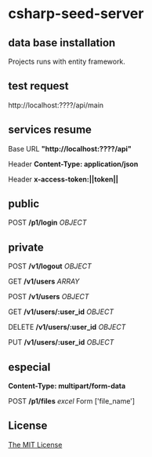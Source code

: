 # csharp-seed-server

## data base installation

Projects runs with entity framework.


## test request

http://localhost:????/api/main


## services resume

Base URL **"http://localhost:????/api"**

Header **Content-Type: application/json**

Header **x-access-token:||token||**

## public

POST **/p1/login** _OBJECT_

## private

POST **/v1/logout** _OBJECT_

GET **/v1/users** _ARRAY_

POST **/v1/users** _OBJECT_

GET **/v1/users/:user_id** _OBJECT_

DELETE **/v1/users/:user_id** _OBJECT_

PUT **/v1/users/:user_id** _OBJECT_

## especial

**Content-Type: multipart/form-data**

POST **/p1/files** *excel*
Form ['file_name']

## License
[The MIT License](LICENSE.md)

